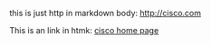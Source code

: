 this is just http in markdown body: http://cisco.com

This is an link in htmk: <a href="http://cisco.com" target="_blank">cisco home page</a>

